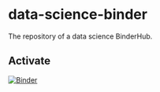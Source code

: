 # data-science-binder

The repository of a data science BinderHub.

## Activate

[![Binder](https://mybinder.org/badge_logo.svg)](https://mybinder.org/v2/gh/datainpoint/data-science-binder/data-science-python-3-8-5)
